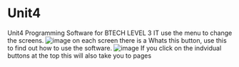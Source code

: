 # Unit4
Unit4 Programming
Software for BTECH LEVEL 3 IT
use the menu to change the screens. 
![image](https://user-images.githubusercontent.com/74724485/120991813-e6146a80-c779-11eb-9cca-83e63f137286.png)
on each screen there is a Whats this button, use this to find out how to use the software.
![image](https://user-images.githubusercontent.com/74724485/120991950-05ab9300-c77a-11eb-96d3-17917d8ea385.png)
If you click on the indvidual buttons at the top this will also take you to pages
